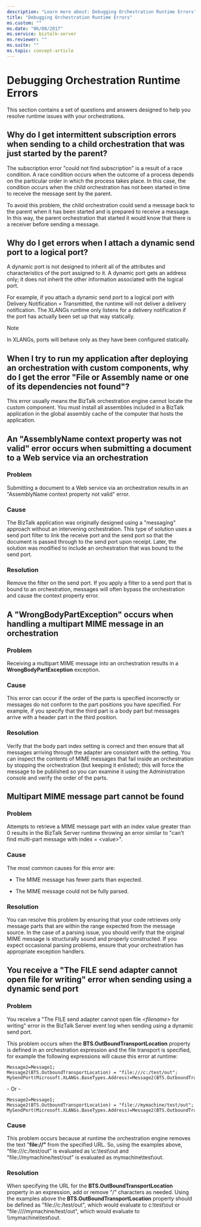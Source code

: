 ```yaml
---
description: "Learn more about: Debugging Orchestration Runtime Errors"
title: "Debugging Orchestration Runtime Errors"
ms.custom: ""
ms.date: "06/08/2017"
ms.service: biztalk-server
ms.reviewer: ""
ms.suite: ""
ms.topic: concept-article
---
```

# Debugging Orchestration Runtime Errors
This section contains a set of questions and answers designed to help you resolve runtime issues with your orchestrations.  
  
## Why do I get intermittent subscription errors when sending to a child orchestration that was just started by the parent?  
 The subscription error "could not find subscription" is a result of a race condition. A race condition occurs when the outcome of a process depends on the particular order in which the process takes place. In this case, the condition occurs when the child orchestration has not been started in time to receive the message sent by the parent.  
  
 To avoid this problem, the child orchestration could send a message back to the parent when it has been started and is prepared to receive a message. In this way, the parent orchestration that started it would know that there is a receiver before sending a message.  
  
## Why do I get errors when I attach a dynamic send port to a logical port?  
 A dynamic port is not designed to inherit all of the attributes and characteristics of the port assigned to it. A dynamic port gets an address only; it does not inherit the other information associated with the logical port.  
  
 For example, if you attach a dynamic send port to a logical port with Delivery Notification = Transmitted, the runtime will not deliver a delivery notification. The XLANGs runtime only listens for a delivery notification if the port has actually been set up that way statically.  
  
> [!NOTE]
>  In XLANGs, ports will behave only as they have been configured statically.  
  
## When I try to run my application after deploying an orchestration with custom components, why do I get the error "File or Assembly name or one of its dependencies not found"?  
 This error usually means the BizTalk orchestration engine cannot locate the custom component. You must install all assemblies included in a BizTalk application in the global assembly cache of the computer that hosts the application.  
  
## An "AssemblyName context property was not valid" error occurs when submitting a document to a Web service via an orchestration  
  
### Problem  
 Submitting a document to a Web service via an orchestration results in an "AssemblyName context property not valid" error.  
  
### Cause  
 The BizTalk application was originally designed using a "messaging" approach without an intervening orchestration. This type of solution uses a send port filter to link the receive port and the send port so that the document is passed through to the send port upon receipt. Later, the solution was modified to include an orchestration that was bound to the send port.  
  
### Resolution  
 Remove the filter on the send port. If you apply a filter to a send port that is bound to an orchestration, messages will often bypass the orchestration and cause the context property error.  
  
## A "WrongBodyPartException" occurs when handling a multipart MIME message in an orchestration  
  
### Problem  
 Receiving a multipart MIME message into an orchestration results in a **WrongBodyPartException** exception.  
  
### Cause  
 This error can occur if the order of the parts is specified incorrectly or messages do not conform to the part positions you have specified. For example, if you specify that the third part is a body part but messages arrive with a header part in the third position.  
  
### Resolution  
 Verify that the body part index setting is correct and then ensure that all messages arriving through the adapter are consistent with the setting. You can inspect the contents of MIME messages that fail inside an orchestration by stopping the orchestration (but keeping it enlisted); this will force the message to be published so you can examine it using the Administration console and verify the order of the parts.  
  
## Multipart MIME message part cannot be found  
  
### Problem  
 Attempts to retrieve a MIME message part with an index value greater than 0 results in the BizTalk Server runtime throwing an error similar to "can't find multi-part message with index = \<value\>".  
  
### Cause  
 The most common causes for this error are:  
  
-   The MIME message has fewer parts than expected.  
  
-   The MIME message could not be fully parsed.  
  
### Resolution  
 You can resolve this problem by ensuring that your code retrieves only message parts that are within the range expected from the message source. In the case of a parsing issue, you should verify that the original MIME message is structurally sound and properly constructed. If you expect occasional parsing problems, ensure that your orchestration has appropriate exception handlers.  
  
## You receive a "The FILE send adapter cannot open file for writing" error when sending using a dynamic send port  
  
### Problem  
 You receive a "The FILE send adapter cannot open file *\<filename\>* for writing" error in the BizTalk Server event log when sending using a dynamic send port.  
  
 This problem occurs when the **BTS.OutBoundTransportLocation** property is defined in an orchestration expression and the file transport is specified, for example the following expressions will cause this error at runtime:  
  
```  
Message2=Message1;  
Message2(BTS.OutboundTransportLocation) = "file:///c:/test/out";  
MySendPort(Microsoft.XLANGs.BaseTypes.Address)=Message2(BTS.OutboundTransportLocation);  
```  
  
 \- Or -  
  
```  
Message2=Message1;  
Message2(BTS.OutboundTransportLocation) = "file://mymachine/test/out";  
MySendPort(Microsoft.XLANGs.BaseTypes.Address)=Message2(BTS.OutboundTransportLocation);  
```  
  
### Cause  
 This problem occurs because at runtime the orchestration engine removes the text "**file://"** from the specified URL. So, using the examples above, "file:///c:/test/out" is evaluated as \c:\test\out and "file://mymachine/test/out" is evaluated as mymachine\test\out.  
  
### Resolution  
 When specifying the URL for the **BTS.OutBoundTransportLocation** property in an expression, add or remove "/" characters as needed. Using the examples above the **BTS.OutBoundTransportLocation** property should be defined as "file://c:/test/out", which would evaluate to c:\test\out or "file:////mymachine/test/out", which would evaluate to \\\mymachine\test\out.
